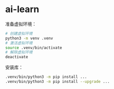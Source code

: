 # ai-learn

准备虚拟环境：

```bash
# 创建虚拟环境
python3 -m venv .venv
# 激活虚拟环境
source .venv/bin/activate
# 解除虚拟环境
deactivate
```

安装库：

```bash
.venv/bin/python3 -m pip install ...
.venv/bin/python3 -m pip install --upgrade ...
```
